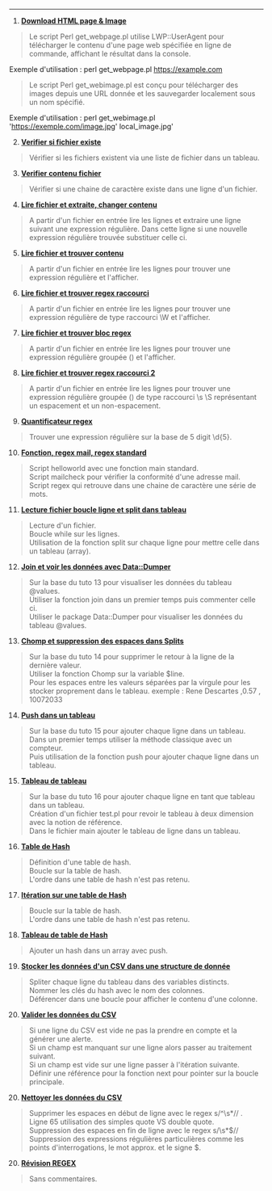 
---
1. [__Download HTML page & Image__](https://github.com/digithanh/Perl_Script/tree/c3baa691dccf4826207696e372ac43457fd6f5dd/get_web)
> Le script Perl get_webpage.pl utilise LWP::UserAgent pour télécharger le contenu d'une page web spécifiée en ligne de commande, affichant le résultat dans la console.

Exemple d'utilisation :
perl get_webpage.pl https://example.com

> Le script Perl get_webimage.pl est conçu pour télécharger des images depuis une URL donnée et les sauvegarder localement sous un nom spécifié.

Exemple d'utilisation :
perl get_webimage.pl 'https://exemple.com/image.jpg' local_image.jpg'

2. [__Verifier si fichier existe__]()
> Vérifier si les fichiers existent via une liste de fichier dans un tableau.

3. [__Verifier contenu fichier__]()
> Vérifier si une chaine de caractère existe dans une ligne d'un fichier.

4. [__Lire fichier et extraite, changer contenu__]()
> A partir d'un fichier en entrée lire les lignes et extraire une ligne suivant une expression régulière.
> Dans cette ligne si une nouvelle expression régulière trouvée substituer celle ci.

5. [__Lire fichier et trouver contenu__]()
> A partir d'un fichier en entrée lire les lignes pour trouver une expression régulière et l'afficher.

6. [__Lire fichier et trouver regex raccourci__]()
> A partir d'un fichier en entrée lire les lignes pour trouver une expression régulière de type raccourci \W et l'afficher.

7. [__Lire fichier et trouver bloc regex__]()
> A partir d'un fichier en entrée lire les lignes pour trouver une expression régulière groupée () et l'afficher.

8. [__Lire fichier et trouver regex raccourci 2__]()
> A partir d'un fichier en entrée lire les lignes pour trouver une expression régulière groupée () de type raccourci \s \S représentant un espacement et un non-espacement.

9. [__Quantificateur regex__]()
> Trouver une expression régulière sur la base de 5 digit \d{5}.

10. [__Fonction, regex mail, regex standard__]()
> Script helloworld avec une fonction main standard.<br>
> Script mailcheck pour vérifier la conformité d'une adresse mail.<br>
> Script regex qui retrouve dans une chaine de caractère une série de mots. <br>

11. [__Lecture fichier boucle ligne et split dans tableau__]()
> Lecture d'un fichier.<br>
> Boucle while sur les lignes.<br>
> Utilisation de la fonction split sur chaque ligne pour mettre celle dans un tableau (array). <br>

12. [__Join et voir les données avec Data::Dumper__]()
> Sur la base du tuto 13 pour visualiser les données du tableau @values.<br>
> Utiliser la fonction join dans un premier temps puis commenter celle ci.<br>
> Utiliser le package Data::Dumper pour visualiser les données du tableau @values. <br>

13. [__Chomp et suppression des espaces dans Splits__]()
> Sur la base du tuto 14 pour supprimer le retour à la ligne de la dernière valeur.<br>
> Utiliser la fonction Chomp sur la variable $line.<br>
> Pour les espaces entre les valeurs séparées par la virgule pour les stocker proprement dans le tableau. exemple : Rene Descartes ,0.57 , 10072033 <br>

14. [__Push dans un tableau__]()
> Sur la base du tuto 15 pour ajouter chaque ligne dans un tableau.<br>
> Dans un premier temps utiliser la méthode classique avec un compteur.<br>
> Puis utilisation de la fonction push pour ajouter chaque ligne dans un tableau.<br>

15. [__Tableau de tableau__]()
> Sur la base du tuto 16 pour ajouter chaque ligne en tant que tableau dans un tableau.<br>
> Création d'un fichier test.pl pour revoir le tableau à deux dimension avec la notion de référence.<br>
> Dans le fichier main ajouter le tableau de ligne dans un tableau. <br>

16. [__Table de Hash__]()
> Définition d'une table de hash. <br>
> Boucle sur la table de hash. <br>
> L'ordre dans une table de hash n'est pas retenu.<br>

17. [__Itération sur une table de Hash__]()
> Boucle sur la table de hash. <br>
> L'ordre dans une table de hash n'est pas retenu.<br>

18. [__Tableau de table de Hash__]()
> Ajouter un hash dans un array avec push. <br>

19. [__Stocker les données d'un CSV dans une structure de donnée__]()
> Spliter chaque ligne du tableau dans des variables distincts. <br>
> Nommer les clés du hash avec le nom des colonnes. <br>
> Déférencer dans une boucle pour afficher le contenu d'une colonne. <br>

20. [__Valider les données du CSV__]()
> Si une ligne du CSV est vide ne pas la prendre en compte et la générer une alerte. <br>
> Si un champ est manquant sur une ligne alors passer au traitement suivant. <br>
> Si un champ est vide sur une ligne passer à l'itération suivante. <br>
> Définir une référence pour la fonction next pour pointer sur la boucle principale.<br>

20. [__Nettoyer les données du CSV__]()
> Supprimer les espaces en début de ligne avec le regex s/^\s*// .<br>
> Ligne 65 utilisation des simples quote VS double quote.<br>
> Suppression des espaces en fin de ligne avec le regex s/\s*$// <br>
> Suppression des expressions régulières particulières comme les points d'interrogations, le mot approx. et le signe $.<br>

20. [__Révision REGEX__]()
> Sans commentaires.<br>